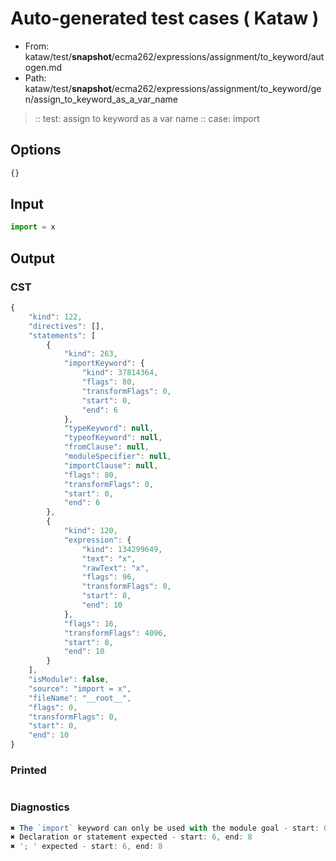 # Auto-generated test cases ( Kataw )
- From: kataw/test/__snapshot__/ecma262/expressions/assignment/to_keyword/autogen.md
- Path: kataw/test/__snapshot__/ecma262/expressions/assignment/to_keyword/gen/assign_to_keyword_as_a_var_name
> :: test: assign to keyword as a var name
> :: case: import
## Options

`````js
{}
`````
## Input

`````js
import = x
`````
## Output

### CST

```javascript
{
    "kind": 122,
    "directives": [],
    "statements": [
        {
            "kind": 263,
            "importKeyword": {
                "kind": 37814364,
                "flags": 80,
                "transformFlags": 0,
                "start": 0,
                "end": 6
            },
            "typeKeyword": null,
            "typeofKeyword": null,
            "fromClause": null,
            "moduleSpecifier": null,
            "importClause": null,
            "flags": 80,
            "transformFlags": 0,
            "start": 0,
            "end": 6
        },
        {
            "kind": 120,
            "expression": {
                "kind": 134299649,
                "text": "x",
                "rawText": "x",
                "flags": 96,
                "transformFlags": 0,
                "start": 8,
                "end": 10
            },
            "flags": 16,
            "transformFlags": 4096,
            "start": 8,
            "end": 10
        }
    ],
    "isModule": false,
    "source": "import = x",
    "fileName": "__root__",
    "flags": 0,
    "transformFlags": 0,
    "start": 0,
    "end": 10
}
```

### Printed

```javascript

```

### Diagnostics

```javascript
✖ The `import` keyword can only be used with the module goal - start: 0, end: 8
✖ Declaration or statement expected - start: 6, end: 8
✖ '; ' expected - start: 6, end: 8

```

